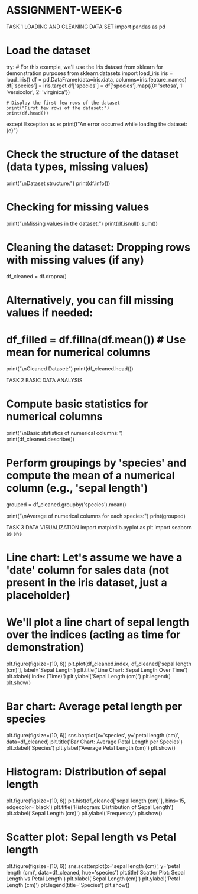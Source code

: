 # ASSIGNMENT-WEEK-6
TASK 1
LOADING AND CLEANING DATA SET
import pandas as pd

# Load the dataset
try:
    # For this example, we'll use the Iris dataset from sklearn for demonstration purposes
    from sklearn.datasets import load_iris
    iris = load_iris()
    df = pd.DataFrame(data=iris.data, columns=iris.feature_names)
    df['species'] = iris.target
    df['species'] = df['species'].map({0: 'setosa', 1: 'versicolor', 2: 'virginica'})

    # Display the first few rows of the dataset
    print("First few rows of the dataset:")
    print(df.head())

except Exception as e:
    print(f"An error occurred while loading the dataset: {e}")

# Check the structure of the dataset (data types, missing values)
print("\nDataset structure:")
print(df.info())

# Checking for missing values
print("\nMissing values in the dataset:")
print(df.isnull().sum())

# Cleaning the dataset: Dropping rows with missing values (if any)
df_cleaned = df.dropna()

# Alternatively, you can fill missing values if needed:
# df_filled = df.fillna(df.mean()) # Use mean for numerical columns

print("\nCleaned Dataset:")
print(df_cleaned.head())


TASK 2
BASIC DATA ANALYSIS
# Compute basic statistics for numerical columns
print("\nBasic statistics of numerical columns:")
print(df_cleaned.describe())

# Perform groupings by 'species' and compute the mean of a numerical column (e.g., 'sepal length')
grouped = df_cleaned.groupby('species').mean()

print("\nAverage of numerical columns for each species:")
print(grouped)


TASK 3
DATA VISUALIZATION
import matplotlib.pyplot as plt
import seaborn as sns

# Line chart: Let's assume we have a 'date' column for sales data (not present in the iris dataset, just a placeholder)
# We'll plot a line chart of sepal length over the indices (acting as time for demonstration)
plt.figure(figsize=(10, 6))
plt.plot(df_cleaned.index, df_cleaned['sepal length (cm)'], label='Sepal Length')
plt.title('Line Chart: Sepal Length Over Time')
plt.xlabel('Index (Time)')
plt.ylabel('Sepal Length (cm)')
plt.legend()
plt.show()

# Bar chart: Average petal length per species
plt.figure(figsize=(10, 6))
sns.barplot(x='species', y='petal length (cm)', data=df_cleaned)
plt.title('Bar Chart: Average Petal Length per Species')
plt.xlabel('Species')
plt.ylabel('Average Petal Length (cm)')
plt.show()

# Histogram: Distribution of sepal length
plt.figure(figsize=(10, 6))
plt.hist(df_cleaned['sepal length (cm)'], bins=15, edgecolor='black')
plt.title('Histogram: Distribution of Sepal Length')
plt.xlabel('Sepal Length (cm)')
plt.ylabel('Frequency')
plt.show()

# Scatter plot: Sepal length vs Petal length
plt.figure(figsize=(10, 6))
sns.scatterplot(x='sepal length (cm)', y='petal length (cm)', data=df_cleaned, hue='species')
plt.title('Scatter Plot: Sepal Length vs Petal Length')
plt.xlabel('Sepal Length (cm)')
plt.ylabel('Petal Length (cm)')
plt.legend(title='Species')
plt.show()

